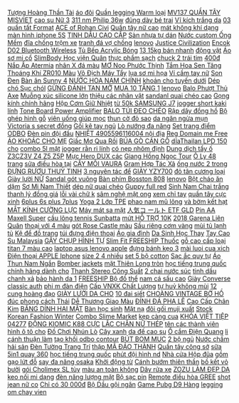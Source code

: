 [Tượng Hoàng Thần Tài](https://pds2.ndk.vn/p0/98/985/tuong-hoang-than-tai-dzambhala-so-sanh-danh-gia/) [áo đôi](https://pds4.ndk.vn/p0/195/244/ao-doi-so-sanh-danh-gia/) [Quần legging Warm loại](https://pds5.ndk.vn/p0/238/286/quan-legging-warm-loai-1-so-sanh-danh-gia/) [MV137 QUẦN TÂY MISVIET](https://pds5.ndk.vn/p0/249/121/mv137-quan-tay-misviet-kem-trang-so-sanh-danh-gia/) [cao su Nữ 3](https://pds5.ndk.vn/p0/204/641/dep-cao-su-nu-3-quai-cheo-hau-so-sanh-danh-gia/) [311 nm Philip 36w](https://pds6.ndk.vn/p0/284/355/den-uvb-311-nm-philip-36w-chua-tri-vay-nen-so-sanh-danh-gia/) [đũng dày bé trai](https://pds3.ndk.vn/p0/124/933/lullaby-quan-lien-dung-day-be-traibe-gai-so-sanh-danh-gia/) [Vĩ kích trắng da](https://pds2.ndk.vn/p0/81/544/vi-kich-trang-da-alpha-arbutin-so-sanh-danh-gia/) [03 quần tất Format](https://pds6.ndk.vn/p0/284/132/format-chinh-hang-combo-03-quan-tat-format-l-0780w-nhieu-mau-so-sanh-danh-gia/) [ACE of Rohan Civi](http://cv.xn--kimtinonline1-jr2g7a.vn/p0/0/724/ace-of-rohan-civi-war-kiem-tien-affiliate-civi-vn/) [Quần tây nữ cao](https://pds7.ndk.vn/p0/327/933/quan-tay-nu-cao-cap-den-so-sanh-danh-gia/) [mát không khí dạng](https://pds3.ndk.vn/p0/122/235/hop-khu-mui-va-lam-thom-mat-khong-khi-dang-hat-so-sanh-danh-gia/) [màn hình iphone 5S](https://pds2.ndk.vn/p0/82/626/man-hinh-iphone-5s-so-sanh-danh-gia/) [TINH DẦU CAO CẤP](https://pds6.ndk.vn/p0/288/268/lo-xong-tinh-dau-thom-tang-1-tinh-dau-cao-cap-vien-han-lam-so-sanh-danh-gia/) [Sàn nhựa tự dán](https://pds.ndk.vn/p0/23/526/san-nhua-tu-dan-2mm-so-sanh-danh-gia/) [Nước custom Ống Mềm](https://pds6.ndk.vn/p0/284/111/santan-nhiet-nuoc-custom-ong-mem-gia-re-water-cooling-gia-re-so-sanh-danh-gia/) [đĩa chống trộm xe](https://pds7.ndk.vn/p0/336/118/o-khoa-dia-xe-may-z-con-khoa-dia-chong-trom-xe-may-z-co-so-sanh-danh-gia/) [tranh đá vợ chồng](https://pds4.ndk.vn/p0/155/297/tranh-da-vo-chong-so-sanh-danh-gia/) [lenovo](https://lenovo6.blogspot.com/2017/11/mo-hop-tripod-gia-re-fusitu-ft-810-mua.html) [Justice Civilization](http://cv.xn--kimtinonline1-jr2g7a.vn/p0/0/583/justice-civilization-kiem-tien-affiliate-civi-vn/) [Encok D02 Bluetooth Wireless](https://pds.ndk.vn/p0/50/805/tai-nghe-chup-tai-khong-day-cao-cap-baseus-encok-d02-bluetooth-wireless-hifi-surround-headphonechinh-hang-baseus-so-sanh-danh-gia/) [Tủ Bếp Acrylic Bóng](https://pds.ndk.vn/p0/17/362/tu-bep-acrylic-bong-guong-hien-dai-so-sanh-danh-gia/) [13 15kg bán nhanh](https://pds6.ndk.vn/p0/266/607/con-2-bo-size-13-15kg-ban-nhanh-90k2b-so-sanh-danh-gia/) [động vật](https://dongvat2.blogspot.com/2017/12/huong-dan-cach-tu-cai-win-xp-tai-nha.html) [Áo sơ mi cổ](https://pds6.ndk.vn/p0/294/383/ao-so-mi-co-vien-so-sanh-danh-gia/) [SlimBody Học viện Quân](https://pds5.ndk.vn/p0/228/839/slimbody-hoc-vien-quan-y-giam-can-100-vien-so-sanh-danh-gia/) [thực phẩm sạch](https://thucphamsach3.blogspot.com/2017/11/uit-mua-hoc-phi-cover-by-sinh-vien-ai.html) [chuck 2 trái tim](https://pds2.ndk.vn/p0/73/840/free-ship-giay-the-thao-ulzzang-converse-chuck-2-trai-tim-play-heart-co-thap-den-so-sanh-danh-gia/) [400đ Nắp Ấp Atermia](https://sites.google.com/site/khuonbanh1x/phu-kien-khac/9400d---nap-ap-atermia-mua-ngay) [nhân X đá màu](https://pds.ndk.vn/p0/0/167/bong-tai-nhan-x-da-mau-m18-so-sanh-danh-gia/) [MƠ Noo Phước Thịnh](https://magioithieumomo.haitrieuweb.com/p0/2/9/nhung-ke-mong-mo-noo-phuoc-thinh-official-mv-ma-momo/) [Tắm Hoa Sen Tăng](https://pds.ndk.vn/p0/32/307/voi-tam-hoa-sen-tang-ap-so-sanh-danh-gia/) [Thoáng Khí ZR010 Màu](https://pds3.ndk.vn/p0/138/194/tang-tui-phu-kien-giay-nam-giay-the-thao-sneaker-zapas-nang-dong-ca-tinh-sieu-nhe-thoang-khi-zr010-mau-trang-so-sanh-danh-gia/) [Vô Địch Máy Tẩy](https://pds.ndk.vn/p0/27/597/re-vo-dich-may-tay-tia-sach-long-sweet-sensitive-precision-cao-moi-long-tren-moi-vung-co-the-5in-1-model-2020-so-sanh-danh-gia/) [lụa sơ mi họa](https://pds5.ndk.vn/p0/218/131/dam-lua-so-mi-hoa-tiet-so-sanh-danh-gia/) [Ví cầm tay nữ](https://pds5.ndk.vn/p0/243/271/vi-cam-tay-nu-so-sanh-danh-gia/) [Son Đen](https://pds.ndk.vn/p0/0/34/son-den-so-sanh-danh-gia/) [Bàn ăn Sunny 4](https://pds4.ndk.vn/p0/157/248/ban-an-sunny-4-ghe-tn-so-sanh-danh-gia/) [NƯỚC HOA NAM CHÍNH](https://pds4.ndk.vn/p0/175/591/nuoc-hoa-nam-chinh-hang-boos-50-ml-so-sanh-danh-gia/) [khoản cho tuyến dưới](https://khuyenmaiinet.haitrieuweb.com/p0/4/341/huong-dan-cach-tao-tai-khoan-cho-tuyen-duoi-va-tao-website-ca-nhan-danh-gia-inet/) [Dép chó Sục chól](https://pds3.ndk.vn/p0/141/387/dep-cho-suc-chol-so-sanh-danh-gia/) [GỪNG ĐÁNH TAN MỠ](https://pds7.ndk.vn/p0/300/913/kem-cao-gung-danh-tan-mo-bung-hieu-qua-so-sanh-danh-gia/) [MUA 10 TẶNG 1](https://pds5.ndk.vn/p0/203/962/mua-10-tang-1-den-led-roi-ray-cob-20w-cao-cap-xoay-3600-den-led-chieu-diem-track-light-so-sanh-danh-gia/) [lenovo](https://lenovo6.blogspot.com/2017/11/1-sao-nhap-ngu-ss1-vuot-qua-gioi-hantap.html) [Balo Phượt Thủ Axe](https://pds5.ndk.vn/p0/214/349/balo-phuot-thu-axe-nang-dong-ca-tinh-so-sanh-danh-gia/) [Muỗng xúc silicone lớn](https://pds3.ndk.vn/p0/121/121/muong-xuc-silicone-lon-28cm-so-sanh-danh-gia/) [thiệu các nhân vật](https://magioithieumomo.haitrieuweb.com/p0/1/343/hd-gioi-thieu-cac-nhan-vat-it-xuat-hien-trong-aikatsu-p1-ma-momo/) [sandanl quai chéo cao](https://pds4.ndk.vn/p0/180/471/giay-sandanl-quai-cheo-cao-10cm-so-sanh-danh-gia/) [Gọng kính chính hãng](https://pds6.ndk.vn/p0/286/706/gong-kinh-chinh-hang-velocity-vl17433-07-so-sanh-danh-gia/) [Hộp Cơm Giữ Nhiệt](https://pds5.ndk.vn/p0/238/173/tui-dung-hop-com-giu-nhiet-cao-cap-so-sanh-danh-gia/) [từ 50k SAMSUNG J7](https://xemchitay1.blogspot.com/2019/08/chi-con-71100-freeship-toan-quoc-tu-50k.html) [jogger short kaki lính](https://pds5.ndk.vn/p0/219/822/jogger-short-kaki-linh-xam-so-sanh-danh-gia/) [Tone Board Power Amplifier](https://pds.ndk.vn/p0/9/808/mach-chinh-am-sac-thu-dong-passive-tone-board-power-amplifier-front-level-high-and-low-voltage-so-sanh-danh-gia/) [BALO TÚI ĐEO CHÉO](https://pds4.ndk.vn/p0/196/337/balo-tui-deo-cheo-so-sanh-danh-gia/) [Rập dây đồng hồ](https://pds.ndk.vn/p0/57/654/rap-day-dong-ho-so-sanh-danh-gia/) [Bộ ghép hình gỗ](https://pds2.ndk.vn/p0/89/352/bo-ghep-hinh-go-domino-so-sanh-danh-gia/) [viên uống giúp mọc](https://sites.google.com/site/vidaadw2/ho-tro-lam-dep-da/biotin-hd-vien-uong-giup-moc-toc-giam-rung-toc-lam-sang-da-chi-voi-69560d) [thun cờ đỏ sao](https://pds.ndk.vn/p0/12/740/ao-thun-co-do-sao-vang-so-sanh-danh-gia/) [da ngăn ngừa mụn](https://pds.ndk.vn/p0/50/885/kem-duong-trang-da-ngan-ngua-mun-bao-xinh-so-sanh-danh-gia/) [Victoria s secret đồng](https://pds2.ndk.vn/p0/84/593/3-quan-chip-victorias-secret-dong-gia-so-sanh-danh-gia/) [Gối kê tay ngủ](https://pds5.ndk.vn/p0/203/413/goi-ke-tay-ngu-cong-so-sanh-danh-gia/) [Lò nướng đa năng](https://pds6.ndk.vn/p0/270/939/lo-nuong-da-nang-so-sanh-danh-gia/) [Set trang điểm ODBO](https://pds.ndk.vn/p0/45/944/set-trang-diem-odbo-transformer-makeup-pro-so-sanh-danh-gia/) [Đèn pin đội đầu](https://pds3.ndk.vn/p0/119/891/den-pin-doi-dau-so-sanh-danh-gia/) [NHIỆT 4905596116004 nội địa](https://pds6.ndk.vn/p0/296/809/muoi-dao-chiu-nhiet-4905596116004-noi-dia-nhat-so-sanh-danh-gia/) [Reg Domain me Free](https://khuyenmaiinet.haitrieuweb.com/p0/4/442/event-dat-445-sub-share-reg-domain-me-free-2020-bao-live-dung-coder-official-danh-gia-inet/) [ÁO KHOÁC CHO MẸ](https://pds5.ndk.vn/p0/229/596/ao-khoac-cho-me-phao-so-sanh-danh-gia/) [Giấc Mơ Qua Rồi](https://magioithieumomo.haitrieuweb.com/p0/1/78/gioi-thieu-tiet-muc-nhung-giac-mo-qua-roi-nhung-giac-mo-tro-ve-official-ma-momo/) [BÚA GÒ CÁN GỖ](https://pds4.ndk.vn/p0/189/127/bua-go-can-go-300g-tolsen-25122-so-sanh-danh-gia/) [dĩaThailan LPD 150 cho](https://pds7.ndk.vn/p0/338/210/nhong-sen-diathailan-lpd-150-cho-xe-exiter-so-sanh-danh-gia/) [combo 5l mật](https://pds.ndk.vn/p0/4/868/combo-5l-mat-so-sanh-danh-gia/) [jogger rằn ri lính](https://pds2.ndk.vn/p0/67/144/quan-jogger-ran-ri-linh-cuc-hot-so-sanh-danh-gia/) [có nẹp nhôm định](https://pds6.ndk.vn/p0/299/143/dai-lung-aolikes-a7993-co-nep-nhom-dinh-hinh-so-sanh-danh-gia/) [Dung dịch tẩy ố](https://pds.ndk.vn/p0/9/566/dung-dich-tay-o-vang-goodbye-stains-so-sanh-danh-gia/) [Z3CZ3V Z4 Z5 Z5P](https://pds.ndk.vn/p0/19/137/nap-lung-sony-zz1z2z3z3cz3v-z4z5z5pm2m4m5-so-sanh-danh-gia/) [Mực Hero DUX các](https://pds.ndk.vn/p0/0/939/muc-hero-dux-cac-mau-so-sanh-danh-gia/) [Giang Hồng Ngọc Tour](https://magioithieumomo.haitrieuweb.com/p0/3/584/chi-la-giac-mo-giang-hong-ngoc-tour-dien-xuyen-viet-ma-momo/) [Ô Ly 48 trang](https://pds3.ndk.vn/p0/143/847/vo-o-ly-48-trang-hong-ha-10-quyen-so-sanh-danh-gia/) [sửa điều hòa tại](https://suadieuhoahanoi2.blogspot.com/2017/11/huong-dan-lam-website-tu-en-z-mien-phi.html) [CẤY MÔI VAURA](https://pds5.ndk.vn/p0/212/425/cay-moi-vaura-so-sanh-danh-gia/) [Gram Hợp Tác Xã](https://pds3.ndk.vn/p0/132/111/trung-ruoi-linh-den-goi-30-gram-hop-tac-xa-hung-dien-so-sanh-danh-gia/) [ống nước 2 trong](https://pds6.ndk.vn/p0/285/68/noi-ong-nuoc-2-trong-1-so-sanh-danh-gia/) [ĐỰNG RƯƠU THUỶ TINH](https://pds2.ndk.vn/p0/89/860/chai-dung-ruou-thuy-tinh-1l-so-sanh-danh-gia/) [3 nguyên tác để](https://khuyenmaiinet.haitrieuweb.com/p0/4/75/3-nguyen-tac-de-thanh-cong-jim-rohn-danh-gia-inet/) [GIÀY YZY700](https://pds.ndk.vn/p0/58/570/giay-yzy700-so-sanh-danh-gia/) [đỏ tân cương loại](https://pds6.ndk.vn/p0/263/990/1kg-tao-do-tan-cuong-loai-ngon-so-sanh-danh-gia/) [Giày lười NỮ](https://pds7.ndk.vn/p0/330/575/giay-luoi-nu-so-sanh-danh-gia/) [Sandal gót vuông](https://pds.ndk.vn/p0/63/282/sandal-got-vuong-so-sanh-danh-gia/) [Bàn phím Bosston 808](https://pds3.ndk.vn/p0/115/474/ban-phim-bosston-808-led-danh-chuyen-gaming-house-so-sanh-danh-gia/) [lenovo](https://lenovo6.blogspot.com/2018/03/tu-vi-chu-nhat-ngay-25-thang-3-nam-2018.html) [Bột cháo ăn dặm](https://sites.google.com/site/mayquayphimx/bot---chao-an-dam) [Sơ Mi Nam Thiết](https://pds4.ndk.vn/p0/195/143/so-mi-nam-thiet-ke-thoi-trang-nam-tre-trung-so-sanh-danh-gia/) [dép nữ quai chéo](https://pds4.ndk.vn/p0/178/402/dep-nu-quai-cheo-so-sanh-danh-gia/) [Guppy full red](https://pds.ndk.vn/p0/56/173/guppy-full-red-so-sanh-danh-gia/) [Sinh Nam Chai trắng](https://pds6.ndk.vn/p0/263/555/win-men-gel-ve-sinh-nam-chai-trang-huong-bac-ha-so-sanh-danh-gia/) [thanh lý đồng giá](https://pds2.ndk.vn/p0/84/302/dam-bau-thanh-ly-dong-gia-100k-so-sanh-danh-gia/) [lỗi vài chữ k](https://pds5.ndk.vn/p0/0/136/balenglaga-loi-vai-chu-k-dang-ke-so-sanh-danh-gia/) [sâm nghệ mật ong](https://pds.ndk.vn/p0/55/449/sam-nghe-mat-ong-hao-hang-han-quoc-so-sanh-danh-gia/) [xem chỉ tay](https://xemchitay1.blogspot.com/2018/02/chu-y-chinh-thuc-ra-mat-ngoc-bo-tro-moi.html) [quần tây cực xinh](https://pds7.ndk.vn/p0/325/126/quan-tay-cuc-xinh-so-sanh-danh-gia/) [6plus 6s plus 7plus](https://pds2.ndk.vn/p0/87/328/op-lv-iphone-66s-6plus6s-plus-7plus8plus-xxs-xsmax-so-sanh-danh-gia/) [Yoga 2 Lớp TPE](https://pds4.ndk.vn/p0/173/742/tham-tap-yoga-2-lop-tpe-day-8mm-so-sanh-danh-gia/) [phao nam mũ lông](https://pds.ndk.vn/p0/39/162/ao-khoac-phao-nam-mu-long-dang-dai-ap65-den-so-sanh-danh-gia/) [và bờm kết hạt](https://pds3.ndk.vn/p0/105/151/bo-cai-do-concep-no-va-bom-ket-hat-trai-so-sanh-danh-gia/) [MẮT KÍNH CƯỜNG LỰC](https://pds3.ndk.vn/p0/129/216/mat-na-lan-ong-tho-mat-kinh-cuong-luc-gan-gopro-sjcam-yellow-so-sanh-danh-gia/) [Máy mát sa mặt](https://pds4.ndk.vn/p0/153/423/may-mat-sa-mat-ion-am-duong-so-sanh-danh-gia/) [人気コ ールト ETF GLD](http://xn--kimtinonline1-jr2g7a.vn/p0/0/446/106-etfgld-kiem-tien-online-accesstrade/) [Pin AA Maxell Super](https://pds3.ndk.vn/p0/148/669/duoc-xem-hang-hop-40-vien-pin-aa-maxell-super-do-2a-15v-so-sanh-danh-gia/) [cầu lông tennis Sunbatta](https://pds3.ndk.vn/p0/131/477/set-10-quan-can-cau-long-tennis-sunbatta-qc-1308-so-sanh-danh-gia/) [mứt HỖ TRỢ 10K](https://pds4.ndk.vn/p0/158/992/khay-mut-ho-tro-10k-phi-ship-so-sanh-danh-gia/) [2018 Garena Liên Quân](https://magioithieumomo.haitrieuweb.com/p0/3/649/12-uoc-mo-chinh-phuc-dinh-cao-chung-ket-the-gioi-awc-2018-garena-lien-quan-mobile-ma-momo/) [thoại với 4 màu](https://pds.ndk.vn/p0/37/977/tui-deo-cheo-dung-dien-thoai-voi-4-mau-sac-khac-nhau-doc-dao-danh-cho-nu-so-sanh-danh-gia/) [gót Rose Castle màu](https://pds6.ndk.vn/p0/279/858/giay-cao-got-rose-castle-mau-do-cao-10cm-so-sanh-danh-gia/) [Sầu riêng cơm vàng](https://pds6.ndk.vn/p0/255/955/sau-rieng-com-vang-hat-lep-so-sanh-danh-gia/) [mùi tủ lạnh tủ](https://pds3.ndk.vn/p0/101/742/tui-cafe-hat-giup-khu-mui-tu-lanh-tu-giay-tu-quan-ao-khu-mui-xe-o-to-khu-mui-phong-ngu-giao-hinh-ngau-nhien-so-sanh-danh-gia/) [Kệ để đồ trang](https://pds6.ndk.vn/p0/286/731/ke-de-do-trang-diem-so-sanh-danh-gia/) [túi đựng điện thoại](https://pds4.ndk.vn/p0/162/108/tui-dung-dien-thoai-silicon-so-sanh-danh-gia/) [Áo gia đình](https://sites.google.com/site/shopeeproductt/ao-gia-dinh) [Da Sinh Học Thay](https://pds.ndk.vn/p0/42/96/lot-da-sinh-hoc-thay-da-sinh-hoc-collagen-golden-essence-chinh-hang-thai-lan-50ml-so-sanh-danh-gia/) [Tay Cao Su Malaysia](https://pds4.ndk.vn/p0/181/612/gang-tay-cao-su-malaysia-gia-si-so-sanh-danh-gia/) [GẬY CHỤP HÌNH TỰ](https://pds7.ndk.vn/p0/323/428/gay-chup-hinh-tu-suong-xi-sat-mini-dep-long-lanh-so-sanh-danh-gia/) [Slim Fit FREESHIP Thuốc](https://pds.ndk.vn/p0/45/713/giam-can-slim-fit-freeship-thuoc-giam-can-hieu-qua-an-toan-so-sanh-danh-gia/) [gỗ cao cấp loại](https://pds.ndk.vn/p0/23/544/van-truot-go-cao-cap-loai-to-so-sanh-danh-gia/) [titan 7 màu cao](https://pds.ndk.vn/p0/6/141/bo-khung-bien-so-titan-7-mau-cao-cap-so-sanh-danh-gia/) [laptop asus lenovo apple](https://pds3.ndk.vn/p0/111/588/tui-dung-laptop-asus-lenovo-apple-macbookpro-so-sanh-danh-gia/) [đựng bánh kẹo 3](https://pds7.ndk.vn/p0/312/518/khay-dung-banh-keo-3-tang-sieu-xinh-so-sanh-danh-gia/) [mài luoi cua xich](https://pds7.ndk.vn/p0/318/201/luoi-cua-xich-gan-may-mai-luoi-cua-xich-gan-may-mai-so-sanh-danh-gia/) [Điện thoại APPLE Iphone](https://pds5.ndk.vn/p0/231/246/dien-thoai-apple-iphone-6-xach-tay-my-so-sanh-danh-gia/) [size 2 4 nhiều](https://pds4.ndk.vn/p0/155/328/vay-nem-moi-100-nguyen-tag-size-24-nhieu-mau-so-sanh-danh-gia/) [set 5 bộ cotton](https://pds2.ndk.vn/p0/96/99/set-5-bo-cotton-so-sanh-danh-gia/) [Sạc ắc quy tự](https://pds3.ndk.vn/p0/107/518/sac-ac-quy-tu-dong-hitech-12v-200ah-so-sanh-danh-gia/) [Áo Thun Nam Ngắn](https://pds2.ndk.vn/p0/79/53/ao-thun-nam-ngan-tay-co-co-waterford-thoi-thuong-so-sanh-danh-gia/) [Bomber jackets](https://sites.google.com/site/webg00glee/bomber-jackets) [mặt Thiên Long tròn](https://pds6.ndk.vn/p0/266/903/day-chuyen-vang-mat-thien-long-tron-nam-vong-co-vang-nam-vang-cao-cap-bao-tin-jewelry-so-sanh-danh-gia/) [học tiếng trung quốc](https://hoctiengtrungquoc0.blogspot.com/2018/01/ga-ta-tha-vuon-tai-tx-long-khanh-ong.html) [chính hãng dành cho](https://pds7.ndk.vn/p0/317/563/-so-sanh-danh-gia/) [Thanh Stereo Công Suất](https://pds6.ndk.vn/p0/299/892/mach-khuech-dai-am-thanh-stereo-cong-suat-60w-su-dung-tip41-tip42-1-cai-so-sanh-danh-gia/) [2 chai nước súc](https://pds4.ndk.vn/p0/161/798/combo-2-chai-nuoc-suc-mieng-listerine-thai-lan-750ml-so-sanh-danh-gia/) [tinh dầu chanh xả](https://pds6.ndk.vn/p0/294/354/tinh-dau-chanh-xa-so-sanh-danh-gia/) [bảo hành da 1](https://pds2.ndk.vn/p0/65/304/giay-luoi-he-nam-da-bo-that-bao-hanh-da-1-nam-so-sanh-danh-gia/) [FREESHIP Bộ đồ thể](https://pds2.ndk.vn/p0/81/160/freeship-bo-do-the-thao-ao-co-non-popular-so-sanh-danh-gia/) [nam cá sấu cao](https://pds5.ndk.vn/p0/210/397/giay-luoi-giay-da-nam-ca-sau-cao-cap-giay-moi-tang-kem-tat-lua-nam-cao-cap-so-sanh-danh-gia/) [Giày Converse classic auth](https://pds7.ndk.vn/p0/320/863/giay-converse-classic-auth-so-sanh-danh-gia/) [phi m đàn điện](https://pds3.ndk.vn/p0/141/347/dan-piano-dien-tu-61-phim-dan-dien-tu-dan-organ-so-sanh-danh-gia/) [Cấp VNXK Chất Lượng](https://pds5.ndk.vn/p0/246/369/freeship-69k-ao-thun-co-co-nam-cao-cap-vnxk-chat-luong-cho-phep-xem-hang-ml430-so-sanh-danh-gia/) [tự huỷ không mùi](https://pds4.ndk.vn/p0/152/291/tui-rac-tu-huy-khong-mui-15kg-so-sanh-danh-gia/) [12 cung hoàng đạo](https://12cunghoangdao1.blogspot.com/2017/11/du-lich-ao-co-to-quang-ninh-flycam-viet.html) [GIÀY LƯỜI DA CHO](https://pds7.ndk.vn/p0/342/250/giay-luoi-da-cho-be-so-sanh-danh-gia/) [10 đai siết](https://pds2.ndk.vn/p0/95/821/10-dai-siet-so-sanh-danh-gia/) [CHOÀNG VINTAGE BỜ HỒ](https://pds2.ndk.vn/p0/91/411/khan-choang-vintage-bo-ho-di-bien-so-sanh-danh-gia/) [đúc phong cách Thái](https://pds5.ndk.vn/p0/213/682/dep-lao-dep-duc-phong-cach-thai-lan-so-sanh-danh-gia/) [Dễ Thương Giao Màu](https://pds.ndk.vn/p0/21/737/day-cot-toc-trai-cay-de-thuong-giao-mau-ngau-nhien-so-sanh-danh-gia/) [ĐÍNH ĐÁ PHA LÊ](https://pds2.ndk.vn/p0/80/513/khay-gold-dinh-da-pha-le-cao-cap-so-sanh-danh-gia/) [Cao Cấp Chân Kim](https://pds5.ndk.vn/p0/203/810/ghe-cho-cao-cap-chan-kim-loai-ma-vangghe-choghe-sofaghe-cho-sofa-so-sanh-danh-gia/) [BĂNG DÍNH HAI MẶT](https://pds3.ndk.vn/p0/120/740/bang-dinh-hai-mat-so-sanh-danh-gia/) [Bàn học sinh](https://pds6.ndk.vn/p0/262/166/ban-hoc-sinh-so-sanh-danh-gia/) [Mặt nạ](https://sites.google.com/site/webg00glee/mat-na) [đôi gối muji xuất](https://pds.ndk.vn/p0/41/162/1-doi-goi-muji-xuat-nhat-so-sanh-danh-gia/) [Stock Korean Fashion Winter](https://pds.ndk.vn/p0/47/242/ready-stock-korean-fashion-winter-fluff-pink-black-yellow-casual-hooded-coats-jackets-for-women-so-sanh-danh-gia/) [Combo Slime Market](https://pds.ndk.vn/p0/27/703/combo-slime-market-so-sanh-danh-gia/) [kẹp càng cua](https://pds6.ndk.vn/p0/256/817/kep-cang-cua-so-sanh-danh-gia/) [KHÓA VIỆT TIỆP 04277](https://pds2.ndk.vn/p0/93/728/khoa-viet-tiep-04277-so-sanh-danh-gia/) [ĐỘNG KIOMIC K88 CỰC](https://pds6.ndk.vn/p0/280/930/loa-keo-di-dong-kiomic-k88-cuc-hay-tang-2-micro-1126-so-sanh-danh-gia/) [LẮC CHÂN NỮ THÉP](https://pds6.ndk.vn/p0/276/364/lac-chan-nu-thep-khong-gi-ca-tinh-py-lc5-so-sanh-danh-gia/) [tên các thành viên](https://pds4.ndk.vn/p0/189/85/balo-di-hoc-in-ten-cac-thanh-vien-nhom-nhac-bts-so-sanh-danh-gia/) [hình ô tô cho](https://pds6.ndk.vn/p0/266/373/tui-deo-cheo-hinh-o-to-cho-be-so-sanh-danh-gia/) [Đồ Chơi Nhún Lò](https://pds5.ndk.vn/p0/223/168/1-thu-do-choi-nhun-lo-xo-bieu-cam-2020-so-sanh-danh-gia/) [Cây xanh](https://pds5.ndk.vn/p0/0/573/cay-xanh-so-sanh-danh-gia/) [da đế cao su](https://pds.ndk.vn/p0/55/773/giay-da-nam-giay-da-de-cao-su-giay-da-nam-dep-so-sanh-danh-gia/) [Ổ cắm Điện Quang](https://pds5.ndk.vn/p0/239/2/o-cam-dien-quang-eco-dq-esk-2br-6eco-6-lo-day-2m-den-do-so-sanh-danh-gia/) [li cánh thuận làm](https://pds2.ndk.vn/p0/90/316/canh-quat-75-mm-lo-1-li-canh-thuan-lam-quat-gio-so-sanh-danh-gia/) [tạo khối odbo contour](https://pds.ndk.vn/p0/10/958/bang-tao-khoi-odbo-contour-kit-so-sanh-danh-gia/) [BÚT BOM MUC](https://pds4.ndk.vn/p0/154/805/but-bom-muc-so-sanh-danh-gia/) [2 bộ ngủ](https://pds.ndk.vn/p0/0/248/2-bo-ngu-so-sanh-danh-gia/) [Nước chấm hải sản](https://pds5.ndk.vn/p0/235/954/vua-nuoc-cham-nuoc-cham-hai-san-chai-lon-300mlml-sieu-ngon-so-sanh-danh-gia/) [Đèn Tường Trang Trí](https://pds.ndk.vn/p0/15/206/den-tuong-trang-tritang-kem-bong-led-so-sanh-danh-gia/) [thập MÃ ĐÁO THÀNH](https://pds6.ndk.vn/p0/290/392/tranh-theu-chu-thap-ma-dao-thanh-cong-222574-222x83cm-chua-theu-so-sanh-danh-gia/) [Quần tây công sở](https://pds7.ndk.vn/p0/325/113/hang-loai-1-quan-tay-cong-so-ton-dang-kem-belt-hai-mau-den-va-be-anh-that-cam-ket-hang-y-hinh-vp4mb149pk-so-sanh-danh-gia/) [sữa 5in1 quay 360](https://pds6.ndk.vn/p0/280/698/bo-co-rua-binh-uong-sua-5in1-quay-360-do-so-sanh-danh-gia/) [học tiếng trung quốc](https://hoctiengtrungquoc0.blogspot.com/2018/03/bitcoin-explicado-para-torpes-namdaik.html) [phút đội hình nd](https://magioithieumomo.haitrieuweb.com/p0/1/564/cach-kiem-100k-chi-mat-1-phut-doi-hinh-nd-fam-go-ma-momo/) [Nhà cửa Hộp đũa](https://pds3.ndk.vn/p0/119/661/nha-cua-hop-dua-10-doi-so-sanh-danh-gia/) [gồm gạo lứt đỗ](https://pds.ndk.vn/p0/37/553/1kg-tra-4-vi-gom-gao-lut-do-den-do-do-mix-hoa-nhai-so-sanh-danh-gia/) [say đa năng osaka](https://pds.ndk.vn/p0/0/866/may-say-da-nang-osaka-nap-det-so-sanh-danh-gia/) [Khởi động từ](https://pds4.ndk.vn/p0/160/856/khoi-dong-tu-so-sanh-danh-gia/) [Cánh bướm thiên thần](https://pds7.ndk.vn/p0/303/746/canh-buom-thien-than-so-sanh-danh-gia/) [bồ kết vỏ bưởi](https://pds2.ndk.vn/p0/84/389/c-goi-thao-duoc-bo-ket-vo-buoi-handmade-so-sanh-danh-gia/) [gói Cholimex SL tùy](https://pds5.ndk.vn/p0/212/112/100-goi-tuong-ca-tuong-ot-goi-cholimex-sl-tuy-chon-so-sanh-danh-gia/) [màu an toàn không](https://pds.ndk.vn/p0/47/26/set-10-but-sap-khac-mau-an-toan-khong-doc-thiet-ke-hinh-qua-trung-sang-tao-so-sanh-danh-gia/) [Dây rửa xe](https://pds5.ndk.vn/p0/223/580/day-rua-xe-so-sanh-danh-gia/) [ZOZU LÀM ĐẸP DA](https://pds7.ndk.vn/p0/303/525/serum-vitamin-c-zozu-lam-dep-da-than-thanh-so-sanh-danh-gia/) [keo nối mi dạng](https://pds7.ndk.vn/p0/321/578/keo-noi-mi-dang-gel-sieu-chac-sieu-ben-so-sanh-danh-gia/) [đèn năng lượng mặt](https://pds.ndk.vn/p0/41/206/den-nang-luong-mat-troi-den-nang-luong-mat-troi-den-nang-luong-mat-troi-100w-so-sanh-danh-gia/) [Bộ sạc pin](https://pds6.ndk.vn/p0/254/888/bo-sac-pin-so-sanh-danh-gia/) [Remote điều hòa GREE](https://pds6.ndk.vn/p0/254/883/remote-dieu-hoa-gree-so-sanh-danh-gia/) [shot jean nữ co](https://pds6.ndk.vn/p0/298/521/quan-shot-jean-nu-co-gian-sd-sj02-so-sanh-danh-gia/) [Chỉ có 30 000đ](https://sites.google.com/site/tinhdau1x/chong-muoi-va-con-trung/chi-co-30000d-khi-mua-dau-tri-muoi-dot-va-chong-con-trung-can) [Bộ Dầu gội ngăn](https://pds.ndk.vn/p0/40/979/bo-dau-goi-ngan-rung-toc-organic-amla-so-sanh-danh-gia/) [Game Pubg D9 Hàng](https://pds.ndk.vn/p0/14/563/sieu-phambo-2-nut-bam-choi-game-pubg-d9-hang-co-san-so-sanh-danh-gia/) [legging om chay vien](https://pds.ndk.vn/p0/45/196/chuywn-si-va-le-quan-thun-om-quan-legging-om-chay-vien-soc-voi-nhieu-mau-ma-kieu-dang-khac-nhau-phom-tu-40kg-den-55kg-om-so-sanh-danh-gia/) 